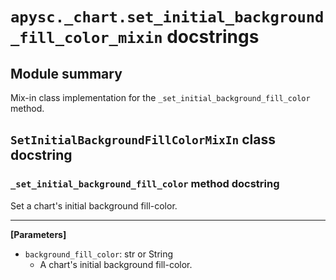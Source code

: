 # `apysc._chart.set_initial_background_fill_color_mixin` docstrings

## Module summary

Mix-in class implementation for the `_set_initial_background_fill_color` method.

## `SetInitialBackgroundFillColorMixIn` class docstring

### `_set_initial_background_fill_color` method docstring

Set a chart's initial background fill-color.<hr>

**[Parameters]**

- `background_fill_color`: str or String
  - A chart's initial background fill-color.